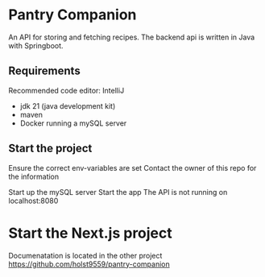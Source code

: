 # Pantry Companion

An API for storing and fetching recipes.
The backend api is written in Java with Springboot.

## Requirements

Recommended code editor: IntelliJ
- jdk 21 (java development kit)
- maven
- Docker running a mySQL server

## Start the project
Ensure the correct env-variables are set
Contact the owner of this repo for the information

Start up the mySQL server
Start the app
The API is not running on localhost:8080

# Start the Next.js project
Documenatation is located in the other project
https://github.com/holst9559/pantry-companion
